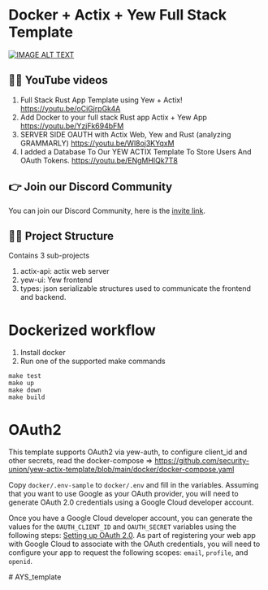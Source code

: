 # Docker + Actix + Yew Full Stack Template

[![IMAGE ALT TEXT](http://img.youtube.com/vi/oCiGjrpGk4A/maxresdefault.jpg)](https://youtu.be/oCiGjrpGk4A "YouTube video")


## 👨‍💻 YouTube videos
1. Full Stack Rust App Template using Yew + Actix! https://youtu.be/oCiGjrpGk4A
2. Add Docker to your full stack Rust app Actix + Yew App https://youtu.be/YzjFk694bFM
3. SERVER SIDE OAUTH with Actix Web, Yew and Rust (analyzing GRAMMARLY) https://youtu.be/Wl8oj3KYqxM
4. I added a Database To Our YEW ACTIX Template To Store Users And OAuth Tokens.
 https://youtu.be/ENgMHIQk7T8
 
## 👉 Join our Discord Community
You can join our Discord Community, here is the [invite link](https://discord.gg/JP38NRe4CJ).

## 👨‍💻 Project Structure

Contains 3 sub-projects

1. actix-api: actix web server
2. yew-ui: Yew frontend
3. types: json serializable structures used to communicate the frontend and backend.

# Dockerized workflow

1. Install docker
2. Run one of the supported make commands

```
make test
make up
make down
make build
```

# OAuth2

This template supports OAuth2 via yew-auth, to configure client_id and other secrets, read the docker-compose => 
https://github.com/security-union/yew-actix-template/blob/main/docker/docker-compose.yaml

Copy `docker/.env-sample` to `docker/.env` and fill in the variables. Assuming that you want to use Google as your OAuth provider, you will need to generate OAuth 2.0 credentials using a Google Cloud developer account. 

Once you have a Google Cloud developer account, you can generate the values for the `OAUTH_CLIENT_ID` and `OAUTH_SECRET` variables using the following steps: [Setting up OAuth 2.0](https://support.google.com/cloud/answer/6158849?hl=en). As part of registering your web app with Google Cloud to associate with the OAuth credentials, you will need to configure your app to request the following scopes: `email`, `profile`, and `openid`.

#   A Y S _ t e m p l a t e  
 